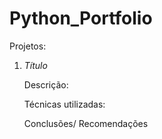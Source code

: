 # Python_Portfolio

Projetos:

1) *Título*

   Descrição:

    Técnicas utilizadas:

    Conclusões/ Recomendações

